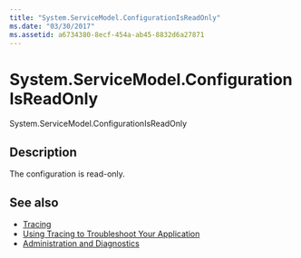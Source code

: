 ```yaml
---
title: "System.ServiceModel.ConfigurationIsReadOnly"
ms.date: "03/30/2017"
ms.assetid: a6734380-8ecf-454a-ab45-8832d6a27871
---
```

# System.ServiceModel.ConfigurationIsReadOnly
System.ServiceModel.ConfigurationIsReadOnly  
  
## Description  
 The configuration is read-only.  
  
## See also
- [Tracing](../../../../../docs/framework/wcf/diagnostics/tracing/index.md)
- [Using Tracing to Troubleshoot Your Application](../../../../../docs/framework/wcf/diagnostics/tracing/using-tracing-to-troubleshoot-your-application.md)
- [Administration and Diagnostics](../../../../../docs/framework/wcf/diagnostics/index.md)
